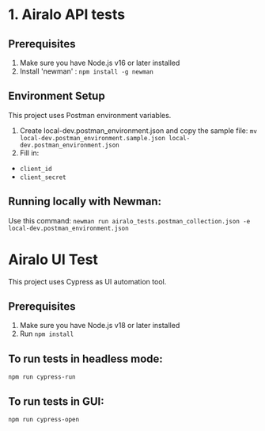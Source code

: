 # 1. Airalo API tests

## Prerequisites 
1. Make sure you have Node.js v16 or later installed
2. Install 'newman' :
`npm install -g newman`

## Environment Setup
This project uses Postman environment variables.

1. Create local-dev.postman_environment.json and copy the sample file:
`mv local-dev.postman_environment.sample.json local-dev.postman_environment.json`
2. Fill in:
- `client_id`
- `client_secret`

## Running locally with Newman:
Use this command:
`newman run airalo_tests.postman_collection.json -e local-dev.postman_environment.json`


# Airalo UI Test

This project uses Cypress as UI automation tool.

## Prerequisites 
1. Make sure you have Node.js v18 or later installed
2. Run `npm install`

## To run tests in headless mode:
`npm run cypress-run` 

## To run tests in GUI:
`npm run cypress-open`

